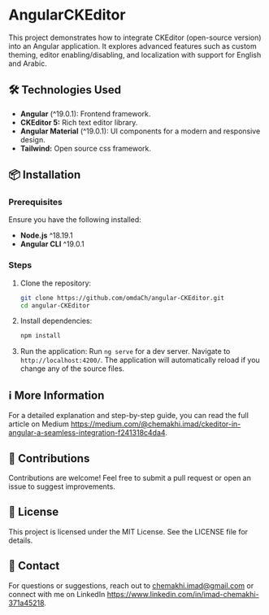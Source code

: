 # AngularCKEditor

This project demonstrates how to integrate CKEditor (open-source version) into an Angular application. It explores advanced features such as custom theming, editor enabling/disabling, and localization with support for English and Arabic.

## 🛠️ Technologies Used
- **Angular** (^19.0.1): Frontend framework.
- **CKEditor 5:** Rich text editor library.
- **Angular Material** (^19.0.1): UI components for a modern and responsive design.
- **Tailwind:** Open source css framework.

## 📦 Installation

### Prerequisites
Ensure you have the following installed:
- **Node.js**  ^18.19.1 
- **Angular CLI** ^19.0.1

### Steps
1. Clone the repository:
   ```bash
   git clone https://github.com/omdaCh/angular-CKEditor.git
   cd angular-CKEditor

2. Install dependencies:
   ```bash
   npm install

3. Run the application:
   Run `ng serve` for a dev server. Navigate to `http://localhost:4200/`. The application will automatically reload if you change any of the source files.

## ℹ️ More Information
For a detailed explanation and step-by-step guide, you can read the full article on Medium https://medium.com/@chemakhi.imad/ckeditor-in-angular-a-seamless-integration-f241318c4da4.

## 🤝 Contributions
Contributions are welcome! Feel free to submit a pull request or open an issue to suggest improvements.

## 📄 License
This project is licensed under the MIT License. See the LICENSE file for details.

## 📧 Contact
For questions or suggestions, reach out to chemakhi.imad@gmail.com or connect with me on LinkedIn https://www.linkedin.com/in/imad-chemakhi-371a45218.
